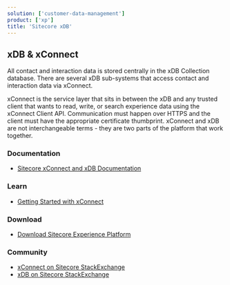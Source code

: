 ```yaml
---
solution: ['customer-data-management']
product: ['xp']
title: 'Sitecore xDB'
---
```


## xDB & xConnect

All contact and interaction data is stored centrally in the xDB Collection database. There are several xDB sub-systems that access contact and interaction data via xConnect.

xConnect is the service layer that sits in between the xDB and any trusted client that wants to read, write, or search experience data using the xConnect Client API. Communication must happen over HTTPS and the client must have the appropriate certificate thumbprint. xConnect and xDB are not interchangeable terms - they are two parts of the platform that work together.

### Documentation

- [Sitecore xConnect and xDB Documentation](https://doc.sitecore.com/xp/en/developers/101/sitecore-experience-platform/xconnect-and-the-xdb.html)

### Learn

- [Getting Started with xConnect](https://doc.sitecore.com/xp/en/developers/101/sitecore-experience-platform/getting-started-with-xconnect.html)

### Download

- [Download Sitecore Experience Platform](/downloads/Sitecore_Experience_Platform)

### Community

- [xConnect on Sitecore StackExchange](https://sitecore.stackexchange.com/questions/tagged/xconnect)
- [xDB on Sitecore StackExchange](https://sitecore.stackexchange.com/questions/tagged/xdb)
